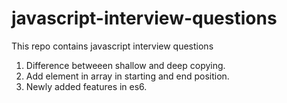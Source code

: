 # javascript-interview-questions
This repo contains javascript interview questions

1. Difference betweeen shallow and deep copying.
2. Add element in array in starting and end position.
3. Newly added features in es6.
